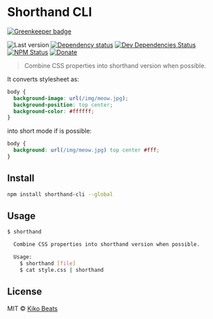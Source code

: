 # Shorthand CLI

[![Greenkeeper badge](https://badges.greenkeeper.io/Kikobeats/shorthand-cli.svg)](https://greenkeeper.io/)

![Last version](https://img.shields.io/github/tag/Kikobeats/shorthand-cli.svg?style=flat-square)
[![Dependency status](http://img.shields.io/david/Kikobeats/shorthand-cli.svg?style=flat-square)](https://david-dm.org/Kikobeats/shorthand-cli)
[![Dev Dependencies Status](http://img.shields.io/david/dev/Kikobeats/shorthand-cli.svg?style=flat-square)](https://david-dm.org/Kikobeats/shorthand-cli#info=devDependencies)
[![NPM Status](http://img.shields.io/npm/dm/shorthand-cli.svg?style=flat-square)](https://www.npmjs.org/package/shorthand-cli)
[![Donate](https://img.shields.io/badge/donate-paypal-blue.svg?style=flat-square)](https://paypal.me/Kikobeats)

> Combine CSS properties into shorthand version when possible.

It converts stylesheet as:

```css
body {
  background-image: url(/img/meow.jpg);
  background-position: top center;
  background-color: #ffffff;
}
```

into short mode if is possible:

```css
body {
  background: url(/img/meow.jpg) top center #fff;
}
```

## Install

```bash
npm install shorthand-cli --global
```

## Usage

```bash
$ shorthand

  Combine CSS properties into shorthand version when possible.

  Usage:
    $ shorthand [file]
    $ cat style.css | shorthand
```

## License

MIT © [Kiko Beats](http://kikobeats.com)
